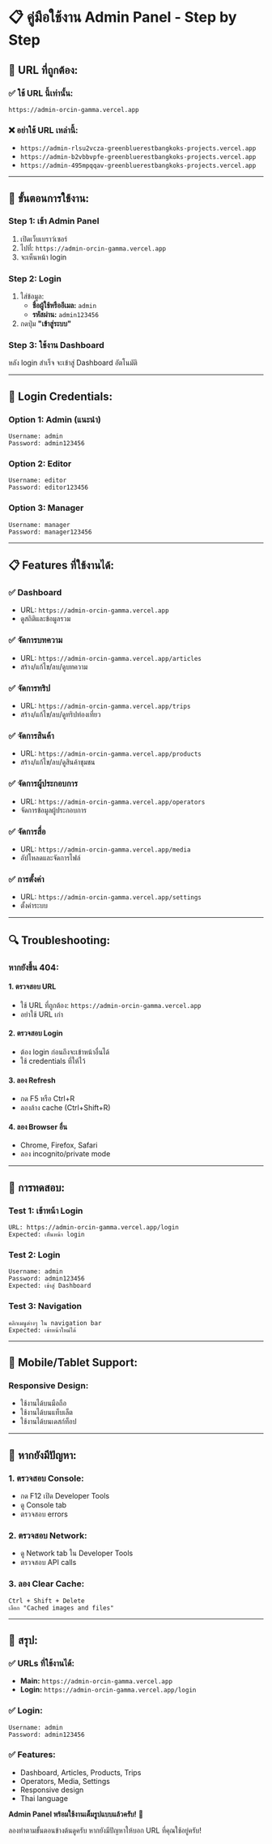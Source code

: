 # 📋 **คู่มือใช้งาน Admin Panel - Step by Step**

## 🎯 **URL ที่ถูกต้อง:**

### **✅ ใช้ URL นี้เท่านั้น:**
```
https://admin-orcin-gamma.vercel.app
```

### **❌ อย่าใช้ URL เหล่านี้:**
- `https://admin-rlsu2vcza-greenbluerestbangkoks-projects.vercel.app`
- `https://admin-b2vbbvpfe-greenbluerestbangkoks-projects.vercel.app`
- `https://admin-495mpqqav-greenbluerestbangkoks-projects.vercel.app`

---

## 🚀 **ขั้นตอนการใช้งาน:**

### **Step 1: เข้า Admin Panel**
1. เปิดเว็บเบราว์เซอร์
2. ไปที่: `https://admin-orcin-gamma.vercel.app`
3. จะเห็นหน้า login

### **Step 2: Login**
1. ใส่ข้อมูล:
   - **ชื่อผู้ใช้หรืออีเมล:** `admin`
   - **รหัสผ่าน:** `admin123456`
2. กดปุ่ม **"เข้าสู่ระบบ"**

### **Step 3: ใช้งาน Dashboard**
หลัง login สำเร็จ จะเข้าสู่ Dashboard อัตโนมัติ

---

## 🔐 **Login Credentials:**

### **Option 1: Admin (แนะนำ)**
```
Username: admin
Password: admin123456
```

### **Option 2: Editor**
```
Username: editor
Password: editor123456
```

### **Option 3: Manager**
```
Username: manager
Password: manager123456
```

---

## 📋 **Features ที่ใช้งานได้:**

### **✅ Dashboard**
- URL: `https://admin-orcin-gamma.vercel.app`
- ดูสถิติและข้อมูลรวม

### **✅ จัดการบทความ**
- URL: `https://admin-orcin-gamma.vercel.app/articles`
- สร้าง/แก้ไข/ลบ/ดูบทความ

### **✅ จัดการทริป**
- URL: `https://admin-orcin-gamma.vercel.app/trips`
- สร้าง/แก้ไข/ลบ/ดูทริปท่องเที่ยว

### **✅ จัดการสินค้า**
- URL: `https://admin-orcin-gamma.vercel.app/products`
- สร้าง/แก้ไข/ลบ/ดูสินค้าชุมชน

### **✅ จัดการผู้ประกอบการ**
- URL: `https://admin-orcin-gamma.vercel.app/operators`
- จัดการข้อมูลผู้ประกอบการ

### **✅ จัดการสื่อ**
- URL: `https://admin-orcin-gamma.vercel.app/media`
- อัปโหลดและจัดการไฟล์

### **✅ การตั้งค่า**
- URL: `https://admin-orcin-gamma.vercel.app/settings`
- ตั้งค่าระบบ

---

## 🔍 **Troubleshooting:**

### **หากยังขึ้น 404:**

#### **1. ตรวจสอบ URL**
- ใช้ URL ที่ถูกต้อง: `https://admin-orcin-gamma.vercel.app`
- อย่าใช้ URL เก่า

#### **2. ตรวจสอบ Login**
- ต้อง login ก่อนถึงจะเข้าหน้าอื่นได้
- ใช้ credentials ที่ให้ไว้

#### **3. ลอง Refresh**
- กด F5 หรือ Ctrl+R
- ลองล้าง cache (Ctrl+Shift+R)

#### **4. ลอง Browser อื่น**
- Chrome, Firefox, Safari
- ลอง incognito/private mode

---

## 🎯 **การทดสอบ:**

### **Test 1: เข้าหน้า Login**
```
URL: https://admin-orcin-gamma.vercel.app/login
Expected: เห็นหน้า login
```

### **Test 2: Login**
```
Username: admin
Password: admin123456
Expected: เข้าสู่ Dashboard
```

### **Test 3: Navigation**
```
คลิกเมนูต่างๆ ใน navigation bar
Expected: เข้าหน้าใหม่ได้
```

---

## 📱 **Mobile/Tablet Support:**

### **Responsive Design:**
- ใช้งานได้บนมือถือ
- ใช้งานได้บนแท็บเล็ต
- ใช้งานได้บนเดสก์ท็อป

---

## 🔧 **หากยังมีปัญหา:**

### **1. ตรวจสอบ Console:**
- กด F12 เปิด Developer Tools
- ดู Console tab
- ตรวจสอบ errors

### **2. ตรวจสอบ Network:**
- ดู Network tab ใน Developer Tools
- ตรวจสอบ API calls

### **3. ลอง Clear Cache:**
```
Ctrl + Shift + Delete
เลือก "Cached images and files"
```

---

## 🎊 **สรุป:**

### **✅ URLs ที่ใช้งานได้:**
- **Main:** `https://admin-orcin-gamma.vercel.app`
- **Login:** `https://admin-orcin-gamma.vercel.app/login`

### **✅ Login:**
```
Username: admin
Password: admin123456
```

### **✅ Features:**
- Dashboard, Articles, Products, Trips
- Operators, Media, Settings
- Responsive design
- Thai language

**Admin Panel พร้อมใช้งานเต็มรูปแบบแล้วครับ!** 🚀

ลองทำตามขั้นตอนข้างต้นดูครับ หากยังมีปัญหาให้บอก URL ที่คุณใช้อยู่ครับ!
